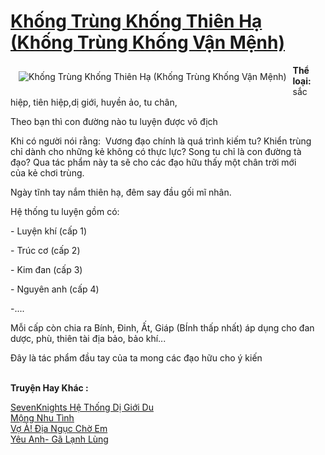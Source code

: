 <a href="https://utruyen.com/truyen/khong-trung-khong-thien-ha-khong-trung-khong-van-menh/18954/" title="Khống Trùng Khống Thiên Hạ (Khống Trùng Khống Vận Mệnh)"><h1>Khống Trùng Khống Thiên Hạ (Khống Trùng Khống Vận Mệnh)</h1></a><div style="display:table"><img align="right" style="float: left; padding: 10px;" src="https://utruyen.com/images/story/200x260/khong-trung-khong-thien-ha-khong-trung-khong-van-menh.jpg" alt="Khống Trùng Khống Thiên Hạ (Khống Trùng Khống Vận Mệnh)"><b>Thể loại:</b> sắc hiệp, tiên hiệp,dị giới, huyền ảo, tu chân, <p></p>Theo bạn thì con đường nào tu luyện được vô địch <p></p>Khi có người nói rằng:  Vương đạo chính là quá trình kiếm tu? Khiển trùng chỉ dành cho những kẻ không có thực lực? Song tu chỉ là con đường tà đạo? Qua tác phẩm này ta sẽ cho các đạo hữu thấy một chân trời mới của kẻ chơi trùng.<p></p>Ngày tĩnh tay nắm thiên hạ, đêm say đầu gối mĩ nhân.<p></p>Hệ thống tu luyện gồm có:<p></p>- Luyện khí (cấp 1)<p></p>- Trúc cơ (cấp 2)<p></p>- Kim đan (cấp 3)<p></p>- Nguyên anh (cấp 4)<p></p>-....<p></p>Mỗi cấp còn chia ra Bính, Đinh, Ất, Giáp (BÍnh thấp nhất) áp dụng cho đan dược, phù, thiên tài địa bảo, bảo khí... <p></p>Đây là tác phẩm đầu tay của ta mong các đạo hữu cho ý kiến</div><p><br><b>Truyện Hay Khác :</b></p><a href="https://utruyen.com/truyen/sevenknights-he-thong-di-gioi-du/17312/" alt="SevenKnights Hệ Thống Dị Giới Du">SevenKnights Hệ Thống Dị Giới Du</a><br/><a href="https://github.com/quanluxury/ngontinhhot/tree/master/truyenhay/19291/" alt="Mộng Nhu Tình">Mộng Nhu Tình</a><br/><a href="https://github.com/quanluxury/ngontinhhot/tree/master/truyenhay/18959/" alt="Vợ À! Địa Ngục Chờ Em">Vợ À! Địa Ngục Chờ Em</a><br/><a href="https://github.com/quanluxury/ngontinhhot/tree/master/truyenhay/19516/" alt="Yêu Anh- Gã Lạnh Lùng">Yêu Anh- Gã Lạnh Lùng</a><br/>